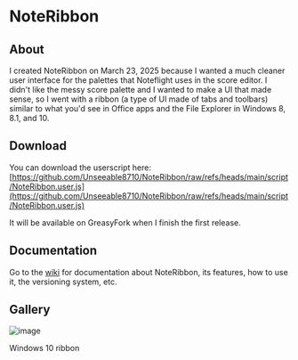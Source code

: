 # NoteRibbon

## About

I created NoteRibbon on March 23, 2025 because I wanted a much cleaner user interface for the palettes that Noteflight uses in the score editor. I didn't like the messy score palette and I wanted to make a UI that made sense, so I went with a ribbon (a type of UI made of tabs and toolbars) similar to what you'd see in Office apps and the File Explorer in Windows 8, 8.1, and 10.

## Download

You can download the userscript here: [https://github.com/Unseeable8710/NoteRibbon/raw/refs/heads/main/script/NoteRibbon.user.js](https://github.com/Unseeable8710/NoteRibbon/raw/refs/heads/main/script/NoteRibbon.user.js)

It will be available on GreasyFork when I finish the first release.

## Documentation

Go to the [wiki](https://github.com/Unseeable8710/NoteRibbon/wiki) for documentation about NoteRibbon, its features, how to use it, the versioning system, etc.

## Gallery

![image](https://github.com/user-attachments/assets/3b211c7d-4739-4ea4-b357-0bc02c1bfccf "Windows 10 ribbon")
<figcaption>Windows 10 ribbon</figcaption>
